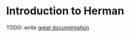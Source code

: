 # Introduction to Herman

TODO: write [great documentation](http://jacobian.org/writing/what-to-write/)
